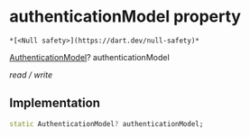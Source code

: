 


# authenticationModel property




    *[<Null safety>](https://dart.dev/null-safety)*


[AuthenticationModel](../../smeup_models_authentication_model/AuthenticationModel-class.md)? authenticationModel
  
_read / write_






## Implementation

```dart
static AuthenticationModel? authenticationModel;


```







